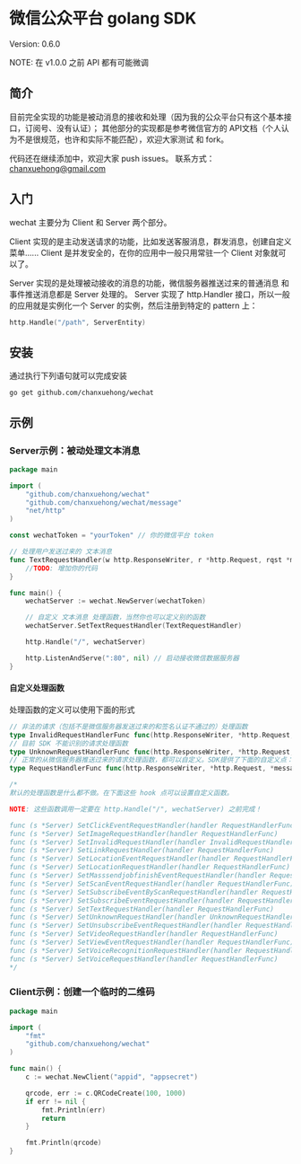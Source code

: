 # 微信公众平台 golang SDK

Version: 0.6.0

NOTE: 在 v1.0.0 之前 API 都有可能微调

## 简介

目前完全实现的功能是被动消息的接收和处理（因为我的公众平台只有这个基本接口，订阅号、没有认证）；
其他部分的实现都是参考微信官方的 API文档（个人认为不是很规范，也许和实际不能匹配），欢迎大家测试 和 fork。

代码还在继续添加中，欢迎大家 push issues。
联系方式：chanxuehong@gmail.com

## 入门

wechat 主要分为 Client 和 Server 两个部分。

Client 实现的是主动发送请求的功能，比如发送客服消息，群发消息，创建自定义菜单......
Client 是并发安全的，在你的应用中一般只用常驻一个 Client 对象就可以了。

Server 实现的是处理被动接收的消息的功能，微信服务器推送过来的普通消息 和 事件推送消息都是 Server 处理的。
Server 实现了 http.Handler 接口，所以一般的应用就是实例化一个 Server 的实例，然后注册到特定的 pattern 上：
```Go
http.Handle("/path", ServerEntity)
```

## 安装

通过执行下列语句就可以完成安装

	go get github.com/chanxuehong/wechat

## 示例

### Server示例：被动处理文本消息

```Go
package main

import (
	"github.com/chanxuehong/wechat"
	"github.com/chanxuehong/wechat/message"
	"net/http"
)

const wechatToken = "yourToken" // 你的微信平台 token

// 处理用户发送过来的 文本消息
func TextRequestHandler(w http.ResponseWriter, r *http.Request, rqst *message.Request) {
	//TODO: 增加你的代码
}

func main() {
	wechatServer := wechat.NewServer(wechatToken)

	// 自定义 文本消息 处理函数，当然你也可以定义别的函数
	wechatServer.SetTextRequestHandler(TextRequestHandler)

	http.Handle("/", wechatServer)

	http.ListenAndServe(":80", nil) // 启动接收微信数据服务器
}
```

#### 自定义处理函数

处理函数的定义可以使用下面的形式

```Go
// 非法的请求（包括不是微信服务器发送过来的和签名认证不通过的）处理函数
type InvalidRequestHandlerFunc func(http.ResponseWriter, *http.Request, error)
// 目前 SDK 不能识别的请求处理函数
type UnknownRequestHandlerFunc func(http.ResponseWriter, *http.Request, *message.Request)
// 正常的从微信服务器推送过来的请求处理函数，都可以自定义。SDK提供了下面的自定义点：
type RequestHandlerFunc func(http.ResponseWriter, *http.Request, *message.Request)

/*
默认的处理函数是什么都不做。在下面这些 hook 点可以设置自定义函数。

NOTE: 这些函数调用一定要在 http.Handle("/", wechatServer) 之前完成！

func (s *Server) SetClickEventRequestHandler(handler RequestHandlerFunc)
func (s *Server) SetImageRequestHandler(handler RequestHandlerFunc)
func (s *Server) SetInvalidRequestHandler(handler InvalidRequestHandlerFunc)
func (s *Server) SetLinkRequestHandler(handler RequestHandlerFunc)
func (s *Server) SetLocationEventRequestHandler(handler RequestHandlerFunc)
func (s *Server) SetLocationRequestHandler(handler RequestHandlerFunc)
func (s *Server) SetMasssendjobfinishEventRequestHandler(handler RequestHandlerFunc)
func (s *Server) SetScanEventRequestHandler(handler RequestHandlerFunc)
func (s *Server) SetSubscribeEventByScanRequestHandler(handler RequestHandlerFunc)
func (s *Server) SetSubscribeEventRequestHandler(handler RequestHandlerFunc)
func (s *Server) SetTextRequestHandler(handler RequestHandlerFunc)
func (s *Server) SetUnknownRequestHandler(handler UnknownRequestHandlerFunc)
func (s *Server) SetUnsubscribeEventRequestHandler(handler RequestHandlerFunc)
func (s *Server) SetVideoRequestHandler(handler RequestHandlerFunc)
func (s *Server) SetViewEventRequestHandler(handler RequestHandlerFunc)
func (s *Server) SetVoiceRecognitionRequestHandler(handler RequestHandlerFunc)
func (s *Server) SetVoiceRequestHandler(handler RequestHandlerFunc)
*/
```

### Client示例：创建一个临时的二维码

```Go
package main

import (
	"fmt"
	"github.com/chanxuehong/wechat"
)

func main() {
	c := wechat.NewClient("appid", "appsecret")

	qrcode, err := c.QRCodeCreate(100, 1000)
	if err != nil {
		fmt.Println(err)
		return
	}

	fmt.Println(qrcode)
}
```